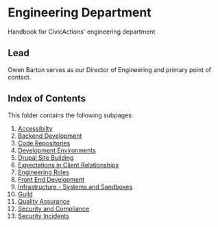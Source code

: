 # Engineering Department

Handbook for CivicActions' engineering department

## Lead

Owen Barton serves as our Director of Engineering and primary point of contact.

## Index of Contents
This folder contains the following subpages:

1. [Accessibilty](accessibility.md)
1. [Backend Development](back-end-development.md)
1. [Code Repositories](git-gitlab-github-bitbucket.md)
1. [Development Environments](dev-environments.md)
1. [Drupal Site Building](drupal-site-building.md)
1. [Expectations in Client Relationships](engineer-role-in-client-relationships.md)
1. [Engineering Roles](engineering-roles.md)
1. [Front End Development](front-end-development.md)
1. [Infrastructure - Systems and Sandboxes](systems-sandboxes.md)
1. [Guild](guild.md)
1. [Quality Assurance](qa.md)
1. [Security and Compliance](security-compliance.md)
1. [Security Incidents](security-incidents.md)
